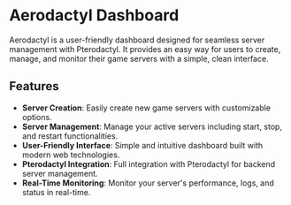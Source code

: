 # Aerodactyl Dashboard

Aerodactyl is a user-friendly dashboard designed for seamless server management with Pterodactyl. It provides an easy way for users to create, manage, and monitor their game servers with a simple, clean interface.

## Features

- **Server Creation**: Easily create new game servers with customizable options.
- **Server Management**: Manage your active servers including start, stop, and restart functionalities.
- **User-Friendly Interface**: Simple and intuitive dashboard built with modern web technologies.
- **Pterodactyl Integration**: Full integration with Pterodactyl for backend server management.
- **Real-Time Monitoring**: Monitor your server's performance, logs, and status in real-time.
